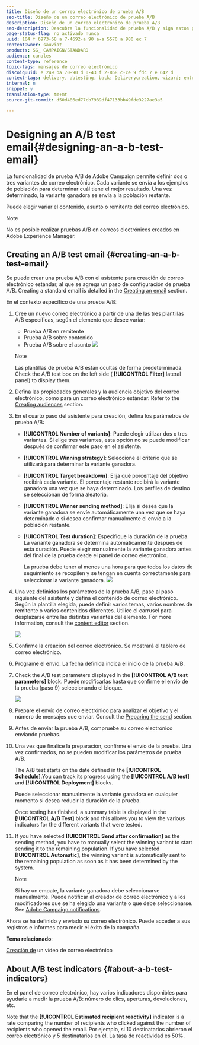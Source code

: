 ```yaml
---
title: Diseño de un correo electrónico de prueba A/B
seo-title: Diseño de un correo electrónico de prueba A/B
description: Diseño de un correo electrónico de prueba A/B
seo-description: Descubra la funcionalidad de prueba A/B y siga estos pasos para crear un correo electrónico desde una plantilla de prueba A/B en Adobe Campaign.
page-status-flag: no activado nunca
uuid: 104 f 6973-68 a 7-4692-a 90 a-a 5570 a 980 ec 7
contentOwner: sauviat
products: SG_ CAMPAIGN/STANDARD
audience: canales
content-type: reference
topic-tags: mensajes de correo electrónico
discoiquuid: e 249 ba 70-90 d 0-43 f 2-868 c-ce 9 fdc 7 e 642 d
context-tags: delivery, abtesting, back; Deliverycreation, wizard; entrega, principal
internal: n
snippet: y
translation-type: tm+mt
source-git-commit: d50d486ed77cb7989df47133bb49fde3227ae3a5

---
```



# Designing an A/B test email{#designing-an-a-b-test-email}

La funcionalidad de prueba A/B de Adobe Campaign permite definir dos o tres variantes de correo electrónico. Cada variante se envía a los ejemplos de población para determinar cuál tiene el mejor resultado. Una vez determinado, la variante ganadora se envía a la población restante.

Puede elegir variar el contenido, asunto o remitente del correo electrónico.

>[!NOTE]
>
>No es posible realizar pruebas A/B en correos electrónicos creados en Adobe Experience Manager.

## Creating an A/B test email {#creating-an-a-b-test-email}

Se puede crear una prueba A/B con el asistente para creación de correo electrónico estándar, al que se agrega un paso de configuración de prueba A/B. Creating a standard email is detailed in the [Creating an email](../../channels/using/creating-an-email.md) section.

En el contexto específico de una prueba A/B:

1. Cree un nuevo correo electrónico a partir de una de las tres plantillas A/B específicas, según el elemento que desee variar:

   * Prueba A/B en remitente
   * Prueba A/B sobre contenido
   * Prueba A/B sobre el asunto
   ![](assets/create_ab_testing.png)

   >[!NOTE]
   >
   >Las plantillas de prueba A/B están ocultas de forma predeterminada. Check the A/B test box on the left side ( **[!UICONTROL Filter]** lateral panel) to display them.

1. Defina las propiedades generales y la audiencia objetivo del correo electrónico, como para un correo electrónico estándar. Refer to the [Creating audiences](../../audiences/using/creating-audiences.md) section.
1. En el cuarto paso del asistente para creación, defina los parámetros de prueba A/B:

   * **[!UICONTROL Number of variants]**: Puede elegir utilizar dos o tres variantes. Si elige tres variantes, esta opción no se puede modificar después de confirmar este paso en el asistente.
   * **[!UICONTROL Winning strategy]**: Seleccione el criterio que se utilizará para determinar la variante ganadora.
   * **[!UICONTROL Target breakdown]**: Elija qué porcentaje del objetivo recibirá cada variante. El porcentaje restante recibirá la variante ganadora una vez que se haya determinado. Los perfiles de destino se seleccionan de forma aleatoria.
   * **[!UICONTROL Winner sending method]**: Elija si desea que la variante ganadora se envíe automáticamente una vez que se haya determinado o si desea confirmar manualmente el envío a la población restante.
   * **[!UICONTROL Test duration]**: Especifique la duración de la prueba. La variante ganadora se determina automáticamente después de esta duración. Puede elegir manualmente la variante ganadora antes del final de la prueba desde el panel de correo electrónico.

      La prueba debe tener al menos una hora para que todos los datos de seguimiento se recopilen y se tengan en cuenta correctamente para seleccionar la variante ganadora.
   ![](assets/ab_parameters.png)

1. Una vez definidas los parámetros de la prueba A/B, pase al paso siguiente del asistente y defina el contenido de correo electrónico. Según la plantilla elegida, puede definir varios temas, varios nombres de remitente o varios contenidos diferentes. Utilice el carrusel para desplazarse entre las distintas variantes del elemento. For more information, consult the [content editor](../../designing/using/about-email-content-design.md) section.

   ![](assets/create_ab_testing2.png)

1. Confirme la creación del correo electrónico. Se mostrará el tablero de correo electrónico.
1. Programe el envío. La fecha definida indica el inicio de la prueba A/B.
1. Check the A/B test parameters displayed in the **[!UICONTROL A/B test parameters]** block. Puede modificarlas hasta que confirme el envío de la prueba (paso 9) seleccionando el bloque.

   ![](assets/create_ab_testing3.png)

1. Prepare el envío de correo electrónico para analizar el objetivo y el número de mensajes que enviar. Consult the [Preparing the send](../../sending/using/preparing-the-send.md) section.
1. Antes de enviar la prueba A/B, compruebe su correo electrónico enviando pruebas.
1. Una vez que finalice la preparación, confirme el envío de la prueba. Una vez confirmados, no se pueden modificar los parámetros de prueba A/B.

   The A/B test starts on the date defined in the **[!UICONTROL Schedule]**.You can track its progress using the **[!UICONTROL A/B test]** and **[!UICONTROL Deployment]** blocks.

   Puede seleccionar manualmente la variante ganadora en cualquier momento si desea reducir la duración de la prueba.

   Once testing has finished, a summary table is displayed in the **[!UICONTROL A/B Test]** block and this allows you to view the various indicators for the different variants that were tested.

1. If you have selected **[!UICONTROL Send after confirmation]** as the sending method, you have to manually select the winning variant to start sending it to the remaining population. If you have selected **[!UICONTROL Automatic]**, the winning variant is automatically sent to the remaining population as soon as it has been determined by the system.

   >[!NOTE]
   >
   >Si hay un empate, la variante ganadora debe seleccionarse manualmente. Puede notificar al creador de correo electrónico y a los modificadores que se ha elegido una variante o que debe seleccionarse. See [Adobe Campaign notifications](../../administration/using/sending-internal-notifications.md).

Ahora se ha definido y enviado su correo electrónico. Puede acceder a sus registros e informes para medir el éxito de la campaña.

**Tema relacionado**:

[Creación de](https://helpx.adobe.com/campaign/kt/acs/using/acs-create-email-from-homepage-feature-video-use.html) un vídeo de correo electrónico

## About A/B test indicators {#about-a-b-test-indicators}

En el panel de correo electrónico, hay varios indicadores disponibles para ayudarle a medir la prueba A/B: número de clics, aperturas, devoluciones, etc.

Note that the **[!UICONTROL Estimated recipient reactivity]** indicator is a rate comparing the number of recipients who clicked against the number of recipients who opened the email. Por ejemplo, si 10 destinatarios abrieron el correo electrónico y 5 destinatarios en él. La tasa de reactividad es 50%.
